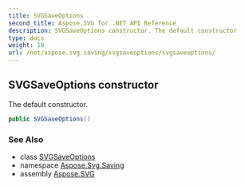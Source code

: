 ```yaml
---
title: SVGSaveOptions
second_title: Aspose.SVG for .NET API Reference
description: SVGSaveOptions constructor. The default constructor
type: docs
weight: 10
url: /net/aspose.svg.saving/svgsaveoptions/svgsaveoptions/
---
```

## SVGSaveOptions constructor

The default constructor.

```csharp
public SVGSaveOptions()
```

### See Also

* class [SVGSaveOptions](../)
* namespace [Aspose.Svg.Saving](../../svgsaveoptions/)
* assembly [Aspose.SVG](../../../)
